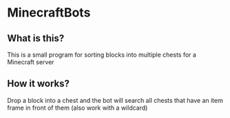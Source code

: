 # MinecraftBots

## What is this?
This is a small program for sorting blocks into multiple chests for a Minecraft server

## How it works?
Drop a block into a chest and the bot will search all chests that have an item frame in front of them (also work with a wildcard)
